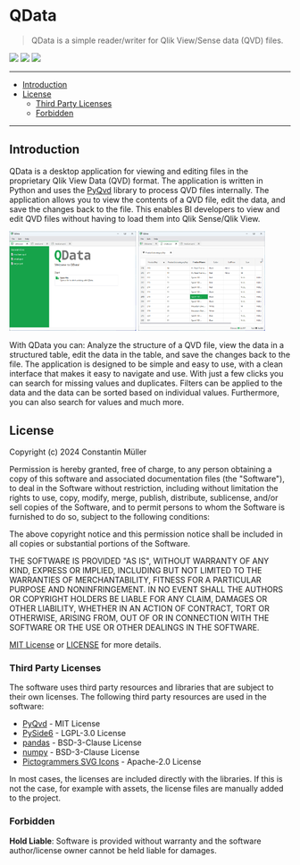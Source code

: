 # QData

> QData is a simple reader/writer for Qlik View/Sense data (QVD) files.

![](https://img.shields.io/badge/Python-white?logo=python)
![](https://img.shields.io/badge/PySide-white?logo=qt)
![](https://img.shields.io/badge/Qlik%20Sense-green?logo=qlik)

---

- [Introduction](#introduction)
- [License](#license)
  - [Third Party Licenses](#third-party-licenses)
  - [Forbidden](#forbidden)

---

## Introduction

QData is a desktop application for viewing and editing files in the proprietary
Qlik View Data (QVD) format. The application is written in Python and uses the
[PyQvd](https://github.com/MuellerConstantin/PyQvd) library to process QVD files
internally. The application allows you to view the contents of a QVD file, edit
the data, and save the changes back to the file. This enables BI developers to
view and edit QVD files without having to load them into Qlik Sense/Qlik View.

<p float="left">
  <img src="docs/images/application-welcome-view.png" width="45%" alt="Welcome View" />
  <img src="docs/images/application-file-view.png" width="45%" alt="File View" />
</p>

With QData you can: Analyze the structure of a QVD file, view the data in a
structured table, edit the data in the table, and save the changes back to the
file. The application is designed to be simple and easy to use, with a clean
interface that makes it easy to navigate and use. With just a few clicks you
can search for missing values and duplicates. Filters can be applied to the
data and the data can be sorted based on individual values. Furthermore, you
can also search for values and much more.

## License

Copyright (c) 2024 Constantin Müller

Permission is hereby granted, free of charge, to any person obtaining a copy
of this software and associated documentation files (the "Software"), to deal
in the Software without restriction, including without limitation the rights
to use, copy, modify, merge, publish, distribute, sublicense, and/or sell
copies of the Software, and to permit persons to whom the Software is
furnished to do so, subject to the following conditions:

The above copyright notice and this permission notice shall be included in all
copies or substantial portions of the Software.

THE SOFTWARE IS PROVIDED "AS IS", WITHOUT WARRANTY OF ANY KIND, EXPRESS OR
IMPLIED, INCLUDING BUT NOT LIMITED TO THE WARRANTIES OF MERCHANTABILITY,
FITNESS FOR A PARTICULAR PURPOSE AND NONINFRINGEMENT. IN NO EVENT SHALL THE
AUTHORS OR COPYRIGHT HOLDERS BE LIABLE FOR ANY CLAIM, DAMAGES OR OTHER
LIABILITY, WHETHER IN AN ACTION OF CONTRACT, TORT OR OTHERWISE, ARISING FROM,
OUT OF OR IN CONNECTION WITH THE SOFTWARE OR THE USE OR OTHER DEALINGS IN THE
SOFTWARE.

[MIT License](https://opensource.org/licenses/MIT) or [LICENSE](LICENSE) for
more details.

### Third Party Licenses

The software uses third party resources and libraries that are subject to their
own licenses. The following third party resources are used in the software:

- [PyQvd](https://www.github.com/MuellerConstantin/PyQvd) - MIT License
- [PySide6](https://www.qt.io/) - LGPL-3.0 License
- [pandas](https://pandas.pydata.org/) - BSD-3-Clause License
- [numpy](https://numpy.org/) - BSD-3-Clause License
- [Pictogrammers SVG Icons](https://pictogrammers.com/) - Apache-2.0 License

In most cases, the licenses are included directly with the libraries. If this
is not the case, for example with assets, the license files are manually added
to the project.

### Forbidden

**Hold Liable**: Software is provided without warranty and the software
author/license owner cannot be held liable for damages.
